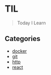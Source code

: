 # TIL

> Today I Learn

## Categories

- [docker](https://github.com/paki1019/til/tree/main/docker)
- [git](https://github.com/paki1019/til/tree/main/git)
- [http](https://github.com/paki1019/til/tree/main/http)
- [react](https://github.com/paki1019/til/tree/main/react)
